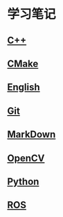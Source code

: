 # 学习笔记

## [C++]()

## [CMake](cmake)

## [English]()

## [Git](git/git.md)

## [MarkDown](markdown/markdown.md)

## [OpenCV](opencv/opencv.md)

## [Python]()

## [ROS]()